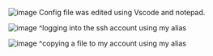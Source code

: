 ![image](https://user-images.githubusercontent.com/97646229/167334814-6bfc6bb7-008b-4705-a562-9a1660c96530.png)
Config file was edited using Vscode and notepad.

![image](https://user-images.githubusercontent.com/97646229/167334921-41ea8de0-08e0-45b9-affa-76a444c33941.png)
^logging into the ssh account using my alias

![image](https://user-images.githubusercontent.com/97646229/167336569-fae12abb-0c9f-42f6-b59f-181099b399a8.png)
^copying a file to my account using my alias
